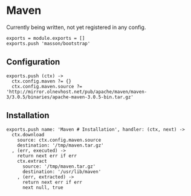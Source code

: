 
# Maven

Currently being written, not yet registered in any config.

    exports = module.exports = []
    exports.push 'masson/bootstrap'

## Configuration

    exports.push (ctx) ->
      ctx.config.maven ?= {}
      ctx.config.maven.source ?= 'http://mirror.olnevhost.net/pub/apache/maven/maven-3/3.0.5/binaries/apache-maven-3.0.5-bin.tar.gz'

## Installation

    exports.push name: 'Maven # Installation', handler: (ctx, next) ->
      ctx.download
        source: ctx.config.maven.source
        destination: '/tmp/maven.tar.gz'
      , (err, executed) ->
        return next err if err
        ctx.extract
          source: '/tmp/maven.tar.gz'
          destination: '/usr/lib/maven'
        , (err, extracted) ->
          return next err if err
          next null, true
